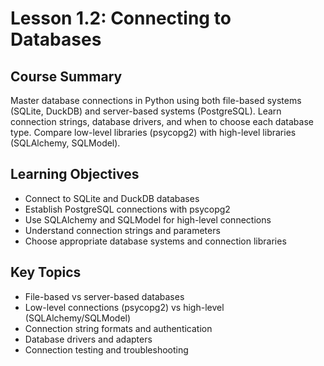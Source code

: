 # Lesson 1.2: Connecting to Databases

## Course Summary
Master database connections in Python using both file-based systems (SQLite, DuckDB) and server-based systems (PostgreSQL). Learn connection strings, database drivers, and when to choose each database type. Compare low-level libraries (psycopg2) with high-level libraries (SQLAlchemy, SQLModel).

## Learning Objectives
- Connect to SQLite and DuckDB databases
- Establish PostgreSQL connections with psycopg2
- Use SQLAlchemy and SQLModel for high-level connections
- Understand connection strings and parameters
- Choose appropriate database systems and connection libraries

## Key Topics
- File-based vs server-based databases
- Low-level connections (psycopg2) vs high-level (SQLAlchemy/SQLModel)
- Connection string formats and authentication
- Database drivers and adapters
- Connection testing and troubleshooting